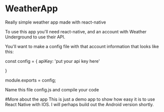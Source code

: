 # WeatherApp
Really simple weather app made with react-native

To use this app you'll need react-native, and an account with Weather Underground to use their API.

You'll want to make a config file with that account information that looks like this:

const config = {
    apiKey: 'put your api key here'

}

module.exports = config;

Name this file config.js and compile your code

#More about the app
This is just a demo app to show how easy it is to use React Native with IOS. I will perhaps build out the Android version shortly.

